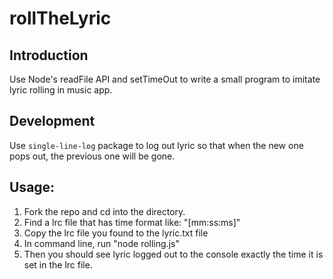 # rollTheLyric

## Introduction

Use Node's readFile API and setTimeOut to write a small program to imitate lyric rolling in music app.

## Development
Use `single-line-log` package to log out lyric so that when the new one pops out, the previous one will be gone. 

## Usage: 

1. Fork the repo and cd into the directory. 
2. Find a lrc file that has time format like: "[mm:ss:ms]"
3. Copy the lrc file you found to the lyric.txt file
4. In command line, run "node rolling.js"
5. Then you should see lyric logged out to the console exactly the time it is set in the lrc file. 

